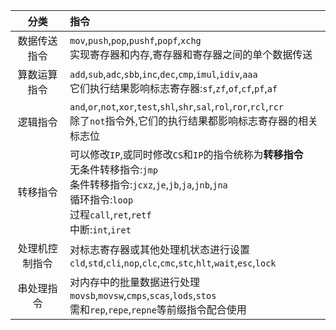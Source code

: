 |分类|指令|
|:---:|:---|
|数据传送指令|`mov`,`push`,`pop`,`pushf`,`popf`,`xchg`<br>实现寄存器和内存,寄存器和寄存器之间的单个数据传送|
|算数运算指令|`add`,`sub`,`adc`,`sbb`,`inc`,`dec`,`cmp`,`imul`,`idiv`,`aaa`<br>它们执行结果影响标志寄存器:`sf`,`zf`,`of`,`cf`,`pf`,`af`<br>|
|逻辑指令|`and`,`or`,`not`,`xor`,`test`,`shl`,`shr`,`sal`,`rol`,`ror`,`rcl`,`rcr`<br>除了`not`指令外,它们的执行结果都影响标志寄存器的相关标志位|
|转移指令|可以修改`IP`,或同时修改`CS`和`IP`的指令统称为**转移指令**<br>无条件转移指令:`jmp`<br>条件转移指令:`jcxz`,`je`,`jb`,`ja`,`jnb`,`jna`<br>循环指令:`loop`<br>过程`call`,`ret`,`retf`<br>中断:`int`,`iret`|
|处理机控制指令|对标志寄存器或其他处理机状态进行设置<br>`cld`,`std`,`cli`,`nop`,`clc`,`cmc`,`stc`,`hlt`,`wait`,`esc`,`lock`|
|串处理指令|对内存中的批量数据进行处理<br>`movsb`,`movsw`,`cmps`,`scas`,`lods`,`stos`<br>需和`rep`,`repe`,`repne`等前缀指令配合使用|